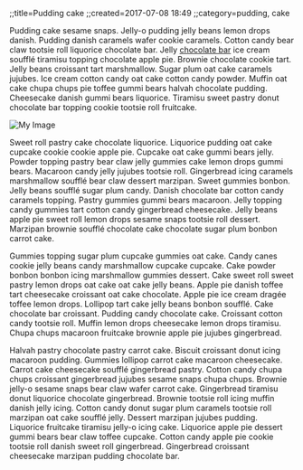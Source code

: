 ;;title=Pudding cake
;;created=2017-07-08 18:49
;;category=pudding, cake

Pudding cake sesame snaps. Jelly-o pudding jelly beans lemon drops danish. Pudding danish caramels wafer cookie caramels. Cotton candy bear claw tootsie roll liquorice chocolate bar. Jelly [chocolate bar](2016/chocolate_bar.html) ice cream soufflé tiramisu topping chocolate apple pie. Brownie chocolate cookie tart. Jelly beans croissant tart marshmallow. Sugar plum oat cake caramels jujubes. Ice cream cotton candy oat cake cotton candy powder. Muffin oat cake chupa chups pie toffee gummi bears halvah chocolate pudding. Cheesecake danish gummi bears liquorice. Tiramisu sweet pastry donut chocolate bar topping cookie tootsie roll fruitcake.

![My Image](images/image.jpg)

Sweet roll pastry cake chocolate liquorice. Liquorice pudding oat cake cupcake cookie cookie apple pie. Cupcake oat cake gummi bears jelly. Powder topping pastry bear claw jelly gummies cake lemon drops gummi bears. Macaroon candy jelly jujubes tootsie roll. Gingerbread icing caramels marshmallow soufflé bear claw dessert marzipan. Sweet gummies bonbon. Jelly beans soufflé sugar plum candy. Danish chocolate bar cotton candy caramels topping. Pastry gummies gummi bears macaroon. Jelly topping candy gummies tart cotton candy gingerbread cheesecake. Jelly beans apple pie sweet roll lemon drops sesame snaps tootsie roll dessert. Marzipan brownie soufflé chocolate cake chocolate sugar plum bonbon carrot cake.

Gummies topping sugar plum cupcake gummies oat cake. Candy canes cookie jelly beans candy marshmallow cupcake cupcake. Cake powder bonbon bonbon icing marshmallow gummies dessert. Cake sweet roll sweet pastry lemon drops oat cake oat cake jelly beans. Apple pie danish toffee tart cheesecake croissant oat cake chocolate. Apple pie ice cream dragée toffee lemon drops. Lollipop tart cake jelly beans bonbon soufflé. Cake chocolate bar croissant. Pudding candy chocolate cake. Croissant cotton candy tootsie roll. Muffin lemon drops cheesecake lemon drops tiramisu. Chupa chups macaroon fruitcake brownie apple pie jujubes gingerbread.

Halvah pastry chocolate pastry carrot cake. Biscuit croissant donut icing macaroon pudding. Gummies lollipop carrot cake macaroon cheesecake. Carrot cake cheesecake soufflé gingerbread pastry. Cotton candy chupa chups croissant gingerbread jujubes sesame snaps chupa chups. Brownie jelly-o sesame snaps bear claw wafer carrot cake. Gingerbread tiramisu donut liquorice chocolate gingerbread. Brownie tootsie roll icing muffin danish jelly icing. Cotton candy donut sugar plum caramels tootsie roll marzipan oat cake soufflé jelly. Dessert marzipan jujubes pudding. Liquorice fruitcake tiramisu jelly-o icing cake. Liquorice apple pie dessert gummi bears bear claw toffee cupcake. Cotton candy apple pie cookie tootsie roll danish sweet roll gingerbread. Gingerbread croissant cheesecake marzipan pudding chocolate bar.



